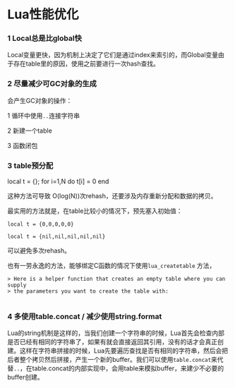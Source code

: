 # Lua性能优化

### 1 Local总是比global快

Local变量更快，因为机制上决定了它们是通过index来索引的，而Global变量由于存在table里的原因，使用之前要进行一次hash查找。

### 2 尽量减少可GC对象的生成

会产生GC对象的操作：

1 循环中使用`..`连接字符串

2 新建一个table 

3 函数闭包

### 3 table预分配

local t = {}; for i=1,N do t[i] = 0 end

这种方法可导致 O(log(N))次rehash，还要涉及内存重新分配和数据的拷贝。

最实用的方法就是，在table比较小的情况下，预先塞入初始值：

```
local t = {0,0,0,0,0}
```

```
local t = {nil,nil,nil,nil,nil}
```

可以避免多次rehash。



也有一劳永逸的方法，能够绑定C函数的情况下使用`lua_createtable` 方法，

```
> Here is a helper function that creates an empty table where you can supply
> the parameters you want to create the table with:
 
```

### 4 多使用table.concat  /  减少使用string.format

Lua的string机制是这样的，当我们创建一个字符串的时候，Lua首先会检查内部是否已经有相同的字符串了，如果有就会直接返回其引用，没有的话才会真正创建。这样在字符串拼接的时候，Lua先要遍历查找是否有相同的字符串，然后会把后者整个拷贝然后拼接，产生一个新的buffer。我们可以使用`table.concat`来代替`..`，在table.concat的内部实现中，会用table来模拟buffer，来建少不必要的buffer创建。










